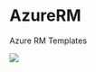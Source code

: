 # AzureRM
Azure RM Templates

<a href="https://portal.azure.com/#create/Microsoft.Template/uri/https%3A%2F%2Fraw.githubusercontent.com%2Fjtc127%2FAzureRM%2Fmaster%2FNewVMDomainJoinTest.json" rel="nofollow">
    <img src="https://camo.githubusercontent.com/9285dd3998997a0835869065bb15e5d500475034/687474703a2f2f617a7572656465706c6f792e6e65742f6465706c6f79627574746f6e2e706e67" data-canonical-src="http://azuredeploy.net/deploybutton.png" style="max-width:100%;"> 
